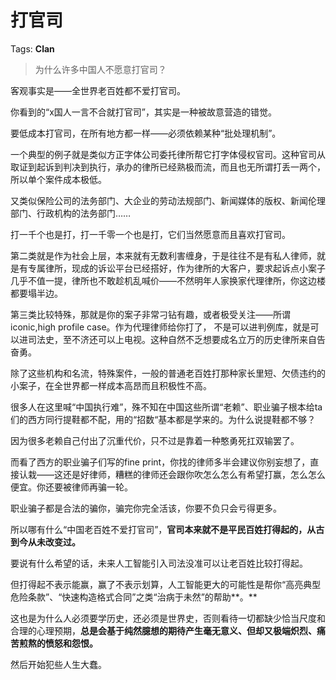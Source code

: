 # 打官司

Tags: **Clan**

> 为什么许多中国人不愿意打官司？



客观事实是——全世界老百姓都不爱打官司。

你看到的“x国人一言不合就打官司”，其实是一种被故意营造的错觉。

要低成本打官司，在所有地方都一样——必须依赖某种“批处理机制”。

一个典型的例子就是类似方正字体公司委托律所帮它打字体侵权官司。这种官司从取证到起诉到判决到执行，承办的律所已经熟极而流，而且也无所谓打丢一两个，所以单个案件成本极低。

又类似保险公司的法务部门、大企业的劳动法规部门、新闻媒体的版权、新闻伦理部门、行政机构的法务部门……

打一千个也是打，打一千零一个也是打，它们当然愿意而且喜欢打官司。

第二类就是作为社会上层，本来就有无数利害缠身，于是往往不是有私人律师，就是有专属律所，现成的诉讼平台已经搭好，作为律所的大客户，要求起诉点小案子几乎不值一提，律所也不敢趁机乱喊价——不然明年人家换家代理律所，你这边楼都要塌半边。

第三类比较特殊，那就是你的案子非常刁钻有趣，或者极受关注——所谓iconic,high profile case。作为代理律师给你打了， 不是可以进判例库，就是可以进司法史，至不济还可以上电视。这种自然不乏想要成名立万的历史律所来自告奋勇。

除了这些机构和名流，特殊案件，一般的普通老百姓打那种家长里短、欠债违约的小案子，在全世界都一样成本高昂而且积极性不高。

很多人在这里喊“中国执行难”，殊不知在中国这些所谓“老赖”、职业骗子根本给ta们的西方同行提鞋都不配，用的“招数“基本都是学来的。为什么说提鞋都不够？

因为很多老赖自己付出了沉重代价，只不过是靠着一种憨勇死扛双输罢了。

而看了西方的职业骗子们写的fine print，你找的律师多半会建议你别妄想了，直接认栽——这还是好律师，糟糕的律师还会跟你吹怎么怎么有希望打赢，怎么怎么便宜。你还要被律师再骗一轮。

职业骗子都是合法的骗你，骗完你完全活该，你要不负只会亏得更多。

所以哪有什么“中国老百姓不爱打官司”，**官司本来就不是平民百姓打得起的，从古到今从未改变过。**

要说有什么希望的话，未来人工智能引入司法没准可以让老百姓比较打得起。

但打得起不表示能赢，赢了不表示划算，人工智能更大的可能性是帮你“高亮典型危险条款”、“快速构造格式合同”之类“治病于未然”的帮助**。**

这也是为什么人必须要学历史，还必须是世界史，否则看待一切都缺少恰当尺度和合理的心理预期，**总是会基于纯然臆想的期待产生毫无意义、但却又极端炽烈、痛苦煎熬的愤怒和怨恨。**

然后开始犯些人生大蠢。



